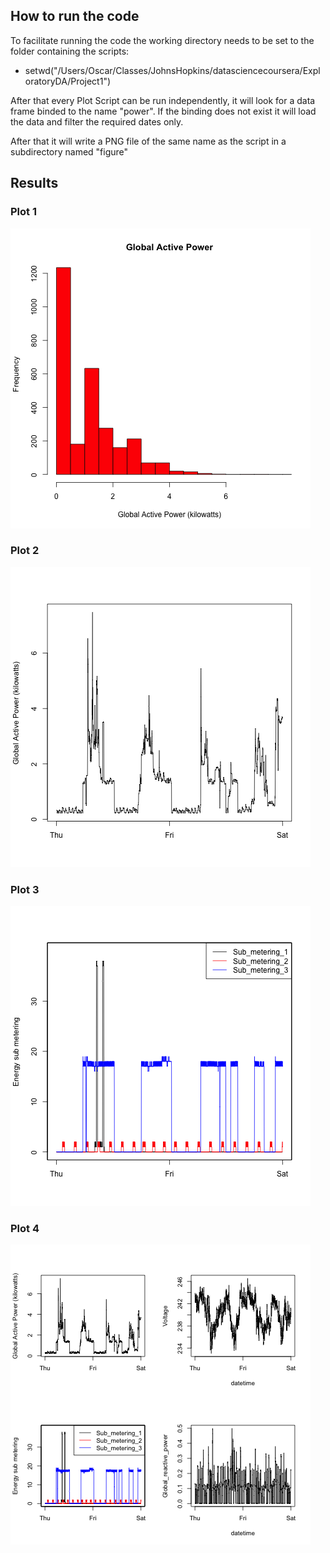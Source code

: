 ## How to run the code 

To facilitate running the code the working directory needs to be set to the folder containing the scripts:

* setwd("/Users/Oscar/Classes/JohnsHopkins/datasciencecoursera/ExploratoryDA/Project1")

After that every Plot Script can be run independently, it will look for a data frame binded to the name "power".
If the binding does not exist it will load the data and filter the required dates only.

After that it will write a PNG file of the same name as the script in a subdirectory named "figure"

## Results 

### Plot 1


![Gobal Active Power (Histogram)](figure/plot1.png) 


### Plot 2

![Global Active Power (Lines)](figure/plot2.png) 


### Plot 3

![Energy sub metering (Lines)](figure/plot3.png) 


### Plot 4

![Multiple plots in one](figure/plot4.png) 

